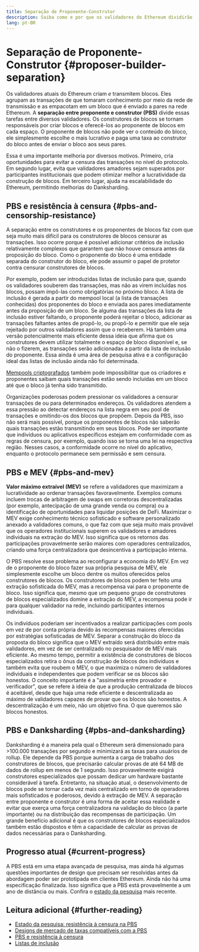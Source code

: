 ```yaml
---
title: Separação de Proponente-Construtor
description: Saiba como e por que os validadores do Ethereum dividirão suas responsabilidades de construção e transmissão de blocos.
lang: pt-BR
---
```


# Separação de Proponente-Construtor {#proposer-builder-separation}

Os validadores atuais do Ethereum criam _e_ transmitem blocos. Eles agrupam as transações de que tomaram conhecimento por meio da rede de transmissão e as empacotam em um bloco que é enviado a pares na rede Ethereum. A **separação entre proponente e construtor (PBS)** divide essas tarefas entre diversos validadores. Os construtores de blocos se tornam responsáveis por criar blocos e oferecê-los ao proponente de blocos em cada espaço. O proponente de blocos não pode ver o conteúdo do bloco, ele simplesmente escolhe o mais lucrativo e paga uma taxa ao construtor do bloco antes de enviar o bloco aos seus pares.

Essa é uma importante melhoria por diversos motivos. Primeiro, cria oportunidades para evitar a censura das transações no nível do protocolo. Em segundo lugar, evita que validadores amadores sejam superados por participantes institucionais que podem otimizar melhor a lucratividade da construção de blocos. Em terceiro lugar, ajuda na escalabilidade do Ethereum, permitindo melhorias do Danksharding.

## PBS e resistência à censura {#pbs-and-censorship-resistance}

A separação entre os construtores e os proponentes de blocos faz com que seja muito mais difícil para os construtores de blocos censurar as transações. Isso ocorre porque é possível adicionar critérios de inclusão relativamente complexos que garantem que não houve censura antes da proposição do bloco. Como o proponente do bloco é uma entidade separada do construtor do bloco, ele pode assumir o papel de protetor contra censurar construtores de blocos.

Por exemplo, podem ser introduzidas listas de inclusão para que, quando os validadores souberem das transações, mas não as virem incluídas nos blocos, possam impô-las como obrigatórias no próximo bloco. A lista de inclusão é gerada a partir do mempool local (a lista de transações conhecidas) dos proponentes do bloco e enviada aos pares imediatamente antes da proposição de um bloco. Se alguma das transações da lista de inclusão estiver faltando, o proponente poderá rejeitar o bloco, adicionar as transações faltantes antes de propô-lo, ou propô-lo e permitir que ele seja rejeitado por outros validadores assim que o receberem. Há também uma versão potencialmente mais eficiente dessa ideia que afirma que os construtores devem utilizar totalmente o espaço de bloco disponível e, se não o fizerem, as transações serão adicionadas a partir da lista de inclusão do proponente. Essa ainda é uma área de pesquisa ativa e a configuração ideal das listas de inclusão ainda não foi determinada.

[Mempools criptografados](https://www.youtube.com/watch?v=fHDjgFcha0M&list=PLpktWkixc1gUqkyc1-iE6TT0RWQTBJELe&index=3) também pode impossibilitar que os criadores e proponentes saibam quais transações estão sendo incluídas em um bloco até que o bloco já tenha sido transmitido.

<ExpandableCard title="Que tipos de censura a PBS resolve?" eventCategory="/roadmap/pbs" eventName="clicked what kinds of censorship does PBS solve?">

Organizações poderosas podem pressionar os validadores a censurar transações de ou para determinados endereços. Os validadores atendem a essa pressão ao detectar endereços na lista negra em seu pool de transações e omitindo-os dos blocos que propõem. Depois da PBS, isso não será mais possível, porque os proponentes de blocos não saberão quais transações estão transmitindo em seus blocos. Pode ser importante que indivíduos ou aplicativos específicos estejam em conformidade com as regras de censura, por exemplo, quando isso se torna uma lei na respectiva região. Nesses casos, a conformidade ocorre no nível do aplicativo, enquanto o protocolo permanece sem permissão e sem censura.

</ExpandableCard>

## PBS e MEV {#pbs-and-mev}

**Valor máximo extraível (MEV)** se refere a validadores que maximizam a lucratividade ao ordenar transações favoravelmente. Exemplos comuns incluem trocas de arbitragem de swaps em corretoras descentralizadas (por exemplo, antecipação de uma grande venda ou compra) ou a identificação de oportunidades para liquidar posições de DeFi. Maximizar o MEV exige conhecimento técnico sofisticado e software personalizado anexado a validadores comuns, o que faz com que seja muito mais provável que os operadores institucionais superem os validadores e amadores individuais na extração do MEV. Isso significa que os retornos das participações provavelmente serão maiores com operadores centralizados, criando uma força centralizadora que desincentiva a participação interna.

O PBS resolve esse problema ao reconfigurar a economia do MEV. Em vez de o proponente do bloco fazer sua própria pesquisa de MEV, ele simplesmente escolhe um bloco dentre os muitos oferecidos pelos construtores de blocos. Os construtores de blocos podem ter feito uma extração sofisticada do MEV, mas a recompensa vai para o proponente de bloco. Isso significa que, mesmo que um pequeno grupo de construtores de blocos especializados domine a extração do MEV, a recompensa pode ir para qualquer validador na rede, incluindo participantes internos individuais.

<ExpandableCard title="Por que não há problema em centralizar a construção de blocos?" eventCategory="/roadmap/pbs" eventName="clicked why is it OK to centralize block building?">

Os indivíduos poderiam ser incentivados a realizar participações com pools em vez de por conta própria devido às recompensas maiores oferecidas por estratégias sofisticadas de MEV. Separar a construção do bloco da proposta do bloco significa que o MEV extraído será distribuído entre mais validadores, em vez de ser centralizado no pesquisador de MEV mais eficiente. Ao mesmo tempo, permitir a existência de construtores de blocos especializados retira o ônus da construção de blocos dos indivíduos e também evita que roubem o MEV, o que maximiza o número de validadores individuais e independentes que podem verificar se os blocos são honestos. O conceito importante é a "assimetria entre provador e verificador", que se refere à ideia de que a produção centralizada de blocos é aceitável, desde que haja uma rede eficiente e descentralizada ao máximo de validadores capazes de provar que os blocos são honestos. A descentralização é um meio, não um objetivo fina. O que queremos são blocos honestos.
</ExpandableCard>

## PBS e Danksharding {#pbs-and-danksharding}

Danksharding é a maneira pela qual o Ethereum será dimensionado para >100.000 transações por segundo e minimizará as taxas para usuários de rollup. Ele depende da PBS porque aumenta a carga de trabalho dos construtores de blocos, que precisarão calcular provas de até 64 MB de dados de rollup em menos de 1 segundo. Isso provavelmente exigirá construtores especializados que possam dedicar um hardware bastante considerável à tarefa. Entretanto, na situação atual, o desenvolvimento de blocos pode se tornar cada vez mais centralizado em torno de operadores mais sofisticados e poderosos, devido à extração de MEV. A separação entre proponente e construtor é uma forma de aceitar essa realidade e evitar que exerça uma força centralizadora na validação do bloco (a parte importante) ou na distribuição das recompensas de participação. Um grande benefício adicional é que os construtores de blocos especializados também estão dispostos e têm a capacidade de calcular as provas de dados necessárias para o Danksharding.

## Progresso atual {#current-progress}

A PBS está em uma etapa avançada de pesquisa, mas ainda há algumas questões importantes de design que precisam ser resolvidas antes da abordagem poder ser prototipada em clientes Ethereum. Ainda não há uma especificação finalizada. Isso significa que a PBS está provavelmente a um ano de distância ou mais. Confira o [estado da pesquisa](https://notes.ethereum.org/@vbuterin/pbs_censorship_resistance) mais recente.

## Leitura adicional {#further-reading}

- [Estado da pesquisa: resistência à censura na PBS](https://notes.ethereum.org/@vbuterin/pbs_censorship_resistance)
- [Designs de mercado de taxas compatíveis com a PBS](https://ethresear.ch/t/proposer-block-builder-separation-friendly-fee-market-designs/9725)
- [PBS e resistência à censura](https://notes.ethereum.org/@fradamt/H1TsYRfJc#Secondary-auctions)
- [Listas de inclusão](https://notes.ethereum.org/@fradamt/H1ZqdtrBF)
